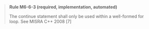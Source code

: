 > **Rule M6-6-3 (required, implementation, automated)**
>
> The continue statement shall only be used within a well-formed for loop.
> See MISRA C++ 2008 [7]
